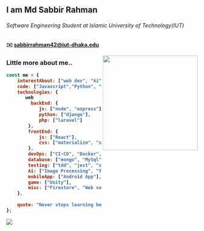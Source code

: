 <h2>I am <b>Md Sabbir Rahman<b></h2>
<h6>Software Engineering Student at Islamic University of Technology(IUT)</h6>

✉️ sabbirrahman42@iut-dhaka.edu

<img align='right' src="https://media1.tenor.com/images/9fb771fb621c29b0a2eae945b5ceeeb3/tenor.gif?itemid=19019116" width="250"> 
    
### Little more about me..
```javascript
const me = {
    interestAbout: ["web dev", "Ai", "system design & architecture", "devops", "mlops", "teaching", "social activity"],
    code: ["Javascript","Python", "Java", "C++","C#","Typescript","Php","Go"],
    technologies: {
       web
         backEnd: {
            js: ["node", "express"],
            python: ["django"],
            php: ["laravel"]
        },
        frontEnd: {
            js: ["React"],
            css: ["materialize", "semantic", "bootstrap"]
        },
        devOps: ["CI-CD", "Docker", "Azure", "Heroku", "Netlify", "Hostinger"],
        database: ["mongo", "MySql", "sqlite", "firebase", "graphql"],
        testing: ["tdd", "jest", "supertest", "mocha", "django", "junit", "cypress"],
        Ai: ["Image Processing", "Yolo", "Open Cv"],
        mobileApp: ["Android App"],
        game: ["Unity"],
        misc: ["Firestore", "Web socket",]
    },
 
    quote: "Never stops learning because life never stops teaching -LIN PERNILLE"
};
```

<img src="https://github-readme-stats.vercel.app/api?username=Sabbir-Rahman&count_private=true"/>
